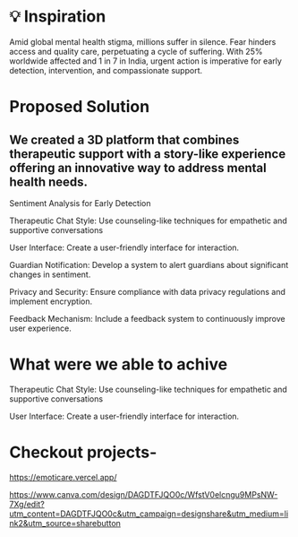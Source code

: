 # 💡 Inspiration
Amid global mental health stigma, millions suffer in silence. Fear hinders access and quality care, perpetuating a cycle of suffering. With 25% worldwide affected and 1 in 7 in India, urgent action is imperative for early detection, intervention, and compassionate support.

# Proposed Solution
## We created a 3D platform that combines therapeutic support with a story-like experience offering an innovative way to address mental health needs.
Sentiment Analysis for Early Detection

Therapeutic Chat Style: Use counseling-like techniques for empathetic and supportive conversations

User Interface: Create a user-friendly interface for interaction.

Guardian Notification: Develop a system to alert guardians about significant changes in sentiment.

Privacy and Security: Ensure compliance with data privacy regulations and implement encryption.

Feedback Mechanism: Include a feedback system to continuously improve user experience.


# What were we able to achive
Therapeutic Chat Style: Use counseling-like techniques for empathetic and supportive conversations

User Interface: Create a user-friendly interface for interaction.

# Checkout projects-
https://emoticare.vercel.app/

https://www.canva.com/design/DAGDTFJQO0c/WfstV0elcngu9MPsNW-7Xg/edit?utm_content=DAGDTFJQO0c&utm_campaign=designshare&utm_medium=link2&utm_source=sharebutton

